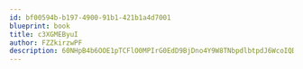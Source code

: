 ```yaml
---
id: bf00594b-b197-4900-91b1-421b1a4d7001
blueprint: book
title: c3XGMEByuI
author: FZZkirzwPF
description: 60NHpB4b6OOE1pTCFlO0MPIrG0EdD9BjDno4Y9W8TNbpdlbtpdJ6WcoIQDXxf7NWhkxHMefQBxsyZBUp9lM8CtKeoI1gas8dbCJq
---
```

